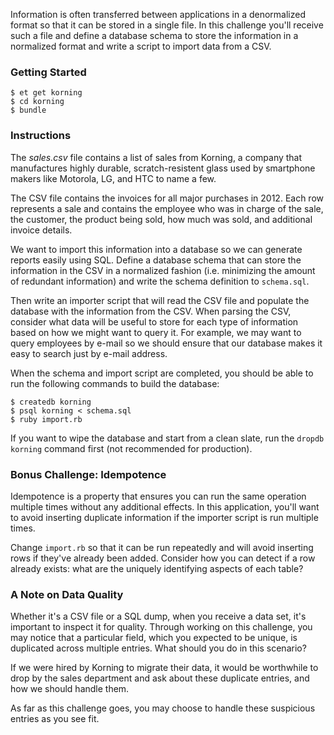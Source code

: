 Information is often transferred between applications in a denormalized format so that it can be stored in a single file. In this challenge you'll receive such a file and define a database schema to store the information in a normalized format and write a script to import data from a CSV.

### Getting Started
```no-highlight
$ et get korning
$ cd korning
$ bundle
```

### Instructions

The *sales.csv* file contains a list of sales from Korning, a company that manufactures highly durable, scratch-resistent glass used by smartphone makers like Motorola, LG, and HTC to name a few.

The CSV file contains the invoices for all major purchases in 2012. Each row represents a sale and contains the employee who was in charge of the sale, the customer, the product being sold, how much was sold, and additional invoice details.

We want to import this information into a database so we can generate reports easily using SQL. Define a database schema that can store the information in the CSV in a normalized fashion (i.e. minimizing the amount of redundant information) and write the schema definition to `schema.sql`.

Then write an importer script that will read the CSV file and populate the database with the information from the CSV. When parsing the CSV, consider what data will be useful to store for each type of information based on how we might want to query it. For example, we may want to query employees by e-mail so we should ensure that our database makes it easy to search just by e-mail address.

When the schema and import script are completed, you should be able to run the following commands to build the database:

```no-highlight
$ createdb korning
$ psql korning < schema.sql
$ ruby import.rb
```

If you want to wipe the database and start from a clean slate, run the `dropdb korning` command first (not recommended for production).

### Bonus Challenge: Idempotence

Idempotence is a property that ensures you can run the same operation multiple times without any additional effects. In this application, you'll want to avoid inserting duplicate information if the importer script is run multiple times.

Change `import.rb` so that it can be run repeatedly and will avoid inserting rows if they've already been added. Consider how you can detect if a row already exists: what are the uniquely identifying aspects of each table?

### A Note on Data Quality

Whether it's a CSV file or a SQL dump, when you receive a data set, it's
important to inspect it for quality. Through working on this challenge, you may
notice that a particular field, which you expected to be unique, is duplicated
across multiple entries. What should you do in this scenario?

If we were hired by Korning to migrate their data, it would be worthwhile to
drop by the sales department and ask about these duplicate entries, and how we
should handle them.

As far as this challenge goes, you may choose to handle these suspicious entries
as you see fit.
